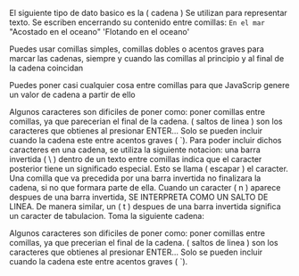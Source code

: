 El siguiente tipo de dato basico es la ( cadena )
Se utilizan para representar texto. Se escriben encerrando su contenido entre comillas:
`En el mar`
"Acostado en el oceano"
'Flotando en el oceano'

Puedes usar comillas simples, comillas dobles o acentos graves para marcar las cadenas, siempre y cuando las comillas al principio y al final de la cadena coincidan

Puedes poner casi cualquier cosa entre comillas para que JavaScrip genere un valor de cadena a partir de ello

Algunos caracteres son dificiles de poner como: poner comillas entre comillas, ya que parecerian el final de la cadena. ( saltos de linea ) son los caracteres que obtienes al presionar ENTER...  Solo se pueden incluir cuando la cadena este entre acentos graves ( \`).
Para poder incluir dichos caracteres en una cadena, se utiliza la siguiente notacion:  una barra invertida ( \ ) dentro de un texto entre comillas indica que el caracter posterior tiene un significado especial. Esto se llama ( escapar ) el caracter. Una comilla que va precedida por una barra invertida no finalizara la cadena, si no que formara parte de ella. Cuando un caracter ( n ) aparece despues de una barra invertida, SE INTERPRETA COMO UN SALTO DE LINEA. De manera similar, un ( t ) despues de una barra invertida significa un caracter de tabulacion. Toma la siguiente cadena:

Algunos caracteres son dificiles de poner como: poner comillas entre comillas, ya que precerian el final de la cadena. ( saltos de linea ) son los caracteres que obtienes al presionar ENTER...  Solo se pueden incluir cuando la cadena este entre acentos graves ( \`).


